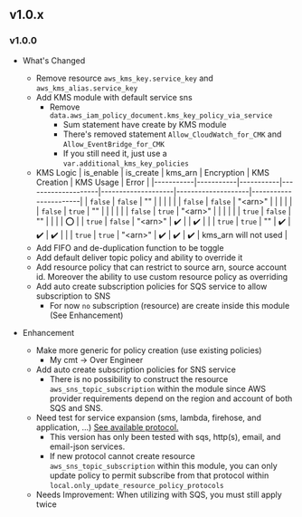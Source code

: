 ## v1.0.x

### v1.0.0

- What's Changed
    - Remove resource `aws_kms_key.service_key` and `aws_kms_alias.service_key` 
    - Add KMS module with default service sns
        - Remove `data.aws_iam_policy_document.kms_key_policy_via_service`
            - Sum statement have create by KMS module
            - There's removed statement `Allow_CloudWatch_for_CMK` and `Allow_EventBridge_for_CMK`
            - If you still need it, just use a `var.additional_kms_key_policies`
    - KMS Logic
        | is_enable | is_create | kms_arn   | Encryption         | KMS Creation       | KMS Usage          | Error                 |
        |-----------|-----------|-----------|--------------------|--------------------|--------------------|-----------------------|
        | `false`   | `false`   | ""        |                    |                    |                    |                       |
        | `false`   | `false`   | "\<arn\>" |                    |                    |                    |                       |
        | `false`   | `true`    | ""        |                    |                    |                    |                       |
        | `false`   | `true`    | "\<arn\>" |                    |                    |                    |                       |
        | `true`    | `false`   | ""        |                    |                    |                    | :o:                   |
        | `true`    | `false`   | "\<arn\>" | :heavy_check_mark: |                    | :heavy_check_mark: |                       |
        | `true`    | `true`    | ""        | :heavy_check_mark: | :heavy_check_mark: | :heavy_check_mark: |                       |
        | `true`    | `true`    | "\<arn\>" | :heavy_check_mark: | :heavy_check_mark: | :heavy_check_mark: | kms_arn will not used |
    - Add FIFO and de-duplication function to be toggle
    - Add default deliver topic policy and ability to override it
    - Add resource policy that can restrict to source arn, source account id. Moreover the ability to use custom resource policy as overriding
    - Add auto create subscription policies for SQS service to allow subscription to SNS
        - For now `no` subscription (resource) are create inside this module (See Enhancement)


- Enhancement
    - Make more generic for policy creation (use existing policies) 
        - My cmt -> Over Engineer
    - Add auto create subscription policies for SNS service
        - There is no possibility to construct the resource `aws_sns_topic_subscription` within the module since AWS provider requirements depend on the region and account of both SQS and SNS.
    - Need test for service expansion (sms, lambda, firehose, and application, ...) [See available protocol.](https://registry.terraform.io/providers/hashicorp/aws/latest/docs/resources/sns_topic_subscription#protocol)
        - This version has only been tested with sqs, http(s), email, and email-json services.
        - If new protocol cannot create resource `aws_sns_topic_subscription` within this module, you can only update policy to permit subscribe from that protocol within `local.only_update_resource_policy_protocols`
    - Needs Improvement: When utilizing with SQS, you must still apply twice
